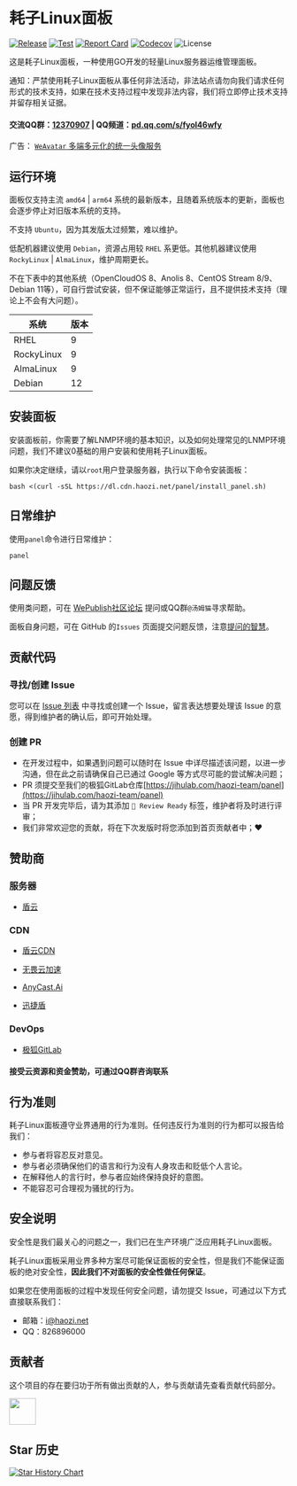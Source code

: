 # 耗子Linux面板

[![Release](https://img.shields.io/github/release/haozi-team/panel.svg)](https://github.com/haozi-team/panel/releases)
[![Test](https://github.com/haozi-team/panel/actions/workflows/test.yml/badge.svg)](https://github.com/haozi-team/panel/actions)
[![Report Card](https://goreportcard.com/badge/github.com/haozi-team/panel)](https://goreportcard.com/report/github.com/haozi-team/panel)
[![Codecov](https://codecov.io/gh/haozi-team/panel/branch/main/graph/badge.svg?token=XFT5NGNSRG)](https://codecov.io/gh/haozi-team/panel)
![License](https://img.shields.io/github/license/haozi-team/panel)

这是耗子Linux面板，一种使用GO开发的轻量Linux服务器运维管理面板。

通知：严禁使用耗子Linux面板从事任何非法活动，非法站点请勿向我们请求任何形式的技术支持，如果在技术支持过程中发现非法内容，我们将立即停止技术支持并留存相关证据。

#### 交流QQ群：[12370907](https://jq.qq.com/?_wv=1027&k=I1oJKSTH) | QQ频道：[pd.qq.com/s/fyol46wfy](https://pd.qq.com/s/fyol46wfy)

广告： [`WeAvatar` 多端多元化的统一头像服务](https://weavatar.com)

## 运行环境

面板仅支持主流 `amd64` | `arm64` 系统的最新版本，且随着系统版本的更新，面板也会逐步停止对旧版本系统的支持。

不支持 `Ubuntu`，因为其发版太过频繁，难以维护。

低配机器建议使用 `Debian`，资源占用较 `RHEL` 系更低。其他机器建议使用 `RockyLinux` | `AlmaLinux`，维护周期更长。

不在下表中的其他系统（OpenCloudOS 8、Anolis 8、CentOS Stream 8/9、Debian 11等），可自行尝试安装，但不保证能够正常运行，且不提供技术支持（理论上不会有大问题）。

| 系统         | 版本 |
|------------|----|
| RHEL       | 9  |
| RockyLinux | 9  |
| AlmaLinux  | 9  |
| Debian     | 12 |

## 安装面板

安装面板前，你需要了解LNMP环境的基本知识，以及如何处理常见的LNMP环境问题，我们不建议0基础的用户安装和使用耗子Linux面板。

如果你决定继续，请以`root`用户登录服务器，执行以下命令安装面板：

```shell
bash <(curl -sSL https://dl.cdn.haozi.net/panel/install_panel.sh)
```

## 日常维护

使用`panel`命令进行日常维护：

```shell
panel
```

## 问题反馈

使用类问题，可在 [WePublish社区论坛](https://wepublish.cn/forums) 提问或QQ群`@汤姆猫`寻求帮助。

面板自身问题，可在 GitHub 的`Issues`
页面提交问题反馈，注意[提问的智慧](https://github.com/ryanhanwu/How-To-Ask-Questions-The-Smart-Way/blob/main/README-zh_CN.md)。

## 贡献代码

### 寻找/创建 Issue

您可以在 [Issue 列表](https://github.com/haozi-team/panel/issues) 中寻找或创建一个 Issue，留言表达想要处理该 Issue
的意愿，得到维护者的确认后，即可开始处理。

### 创建 PR

- 在开发过程中，如果遇到问题可以随时在 Issue 中详尽描述该问题，以进一步沟通，但在此之前请确保自己已通过 Google
  等方式尽可能的尝试解决问题；
- PR 须提交至我们的极狐GitLab仓库[https://jihulab.com/haozi-team/panel](https://jihulab.com/haozi-team/panel)
- 当 PR 开发完毕后，请为其添加 `🚀 Review Ready` 标签，维护者将及时进行评审；
- 我们非常欢迎您的贡献，将在下次发版时将您添加到首页贡献者中；❤️

## 赞助商

### 服务器

- [盾云](https://www.ddunyun.com/aff/PNYAXMKI)

### CDN

- [盾云CDN](http://cdn.ddunyun.com/)

- [无畏云加速](https://su.sctes.com/register?code=8st689ujpmm2p)

- [AnyCast.Ai](https://www.anycast.ai/)

- [迅捷盾](https://console.fastdun.com/)

### DevOps

- [极狐GitLab](https://www.jihulab.com/)

#### 接受云资源和资金赞助，可通过QQ群咨询联系

## 行为准则

耗子Linux面板遵守业界通用的行为准则。任何违反行为准则的行为都可以报告给我们：

- 参与者将容忍反对意见。
- 参与者必须确保他们的语言和行为没有人身攻击和贬低个人言论。
- 在解释他人的言行时，参与者应始终保持良好的意图。
- 不能容忍可合理视为骚扰的行为。

## 安全说明

安全性是我们最关心的问题之一，我们已在生产环境广泛应用耗子Linux面板。

耗子Linux面板采用业界多种方案尽可能保证面板的安全性，但是我们不能保证面板的绝对安全性，**因此我们不对面板的安全性做任何保证**。

如果您在使用面板的过程中发现任何安全问题，请勿提交 Issue，可通过以下方式直接联系我们：

- 邮箱：i@haozi.net
- QQ：826896000

## 贡献者

这个项目的存在要归功于所有做出贡献的人，参与贡献请先查看贡献代码部分。

<a href="https://github.com/DevHaoZi" target="_blank"><img src="https://avatars.githubusercontent.com/u/115467771?v=4" width="48" height="48"></a>

## Star 历史

<a href="https://star-history.com/#haozi-team/panel&Date">
  <picture>
    <source media="(prefers-color-scheme: dark)" srcset="https://api.star-history.com/svg?repos=haozi-team/panel&type=Date&theme=dark" />
    <source media="(prefers-color-scheme: light)" srcset="https://api.star-history.com/svg?repos=haozi-team/panel&type=Date" />
    <img alt="Star History Chart" src="https://api.star-history.com/svg?repos=haozi-team/panel&type=Date" />
  </picture>
</a>
